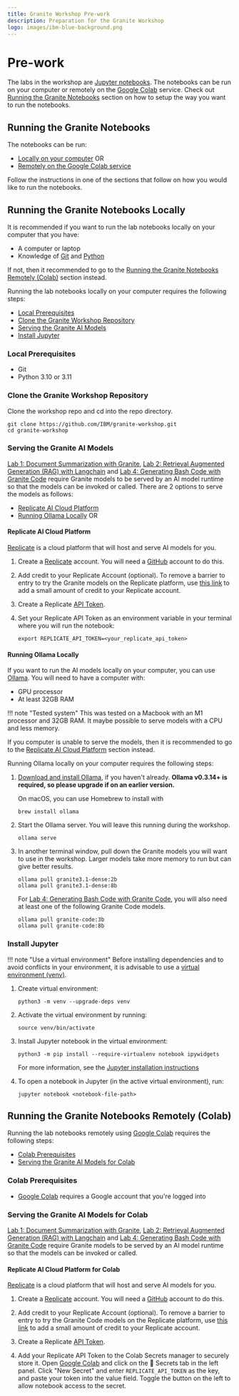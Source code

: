 ```yaml
---
title: Granite Workshop Pre-work
description: Preparation for the Granite Workshop
logo: images/ibm-blue-background.png
---
```


# Pre-work

The labs in the workshop are [Jupyter notebooks](https://jupyter.org/). The notebooks can be run on your computer or remotely on the [Google Colab](https://colab.research.google.com) service. Check out [Running the Granite Notebooks](#running-the-granite-notebooks) section on how to setup the way you want to run the notebooks.

## Running the Granite Notebooks

The notebooks can be run:

- [Locally on your computer](#running-the-granite-notebooks-locally) OR
- [Remotely on the Google Colab service](#running-the-granite-notebooks-remotely-colab)

Follow the instructions in one of the sections that follow on how you would like to run the notebooks.

## Running the Granite Notebooks Locally

It is recommended if you want to run the lab notebooks locally on your computer that you have:

- A computer or laptop
- Knowledge of [Git](https://git-scm.com/) and [Python](https://www.python.org/)

If not, then it recommended to go to the [Running the Granite Notebooks Remotely (Colab)](#running-the-granite-notebooks-remotely-colab) section instead.

Running the lab notebooks locally on your computer requires the following steps:

- [Local Prerequisites](#local-prerequisites)
- [Clone the Granite Workshop Repository](#clone-the-granite-workshop-repository)
- [Serving the Granite AI Models](#serving-the-granite-ai-models)
- [Install Jupyter](#install-jupyter)

### Local Prerequisites

- Git
- Python 3.10 or 3.11

### Clone the Granite Workshop Repository

Clone the workshop repo and cd into the repo directory.

```shell
git clone https://github.com/IBM/granite-workshop.git
cd granite-workshop
```

### Serving the Granite AI Models

[Lab 1: Document Summarization with Granite](../lab-1/README.md), [Lab 2: Retrieval Augmented Generation (RAG) with Langchain](../lab-2/README.md) and [Lab 4: Generating Bash Code with Granite Code](../lab-4/README.md) require Granite models to be served by an AI model runtime so that the models can be invoked or called. There are 2 options to serve the models as follows:

- [Replicate AI Cloud Platform](#replicate-ai-cloud-platform)
- [Running Ollama Locally](#running-ollama-locally) OR

#### Replicate AI Cloud Platform

[Replicate](https://replicate.com/) is a cloud platform that will host and serve AI models for you.

1. Create a [Replicate](https://replicate.com/) account. You will need a [GitHub](https://github.com/) account to do this.

1. Add credit to your Replicate Account (optional). To remove a barrier to entry to try the Granite models on the Replicate platform, use [this link](https://replicate.com/invites/a8717bfe-2f3d-4a52-88ed-1356231cdf03) to add a small amount of credit to your Replicate account.

1. Create a Replicate [API Token](https://replicate.com/account/api-tokens).

1. Set your Replicate API Token as an environment variable in your terminal where you will run the notebook:

    ```shell
    export REPLICATE_API_TOKEN=<your_replicate_api_token>
    ```

#### Running Ollama Locally

If you want to run the AI models locally on your computer, you can use [Ollama](https://ollama.com/). You will need to have a computer with:

- GPU processor
- At least 32GB RAM

!!! note "Tested system"
    This was tested on a Macbook with an M1 processor and 32GB RAM. It maybe possible to serve models with a CPU and less memory.

If you computer is unable to serve the models, then it is recommended to go to the [Replicate AI Cloud Platform](#replicate-ai-cloud-platform) section instead.

Running Ollama locally on your computer requires the following steps:

1. [Download and install Ollama](https://github.com/ollama/ollama?tab=readme-ov-file#ollama), if you haven't already. **Ollama v0.3.14+ is required, so please upgrade if on an earlier version.**

    On macOS, you can use Homebrew to install with

    ```shell
    brew install ollama
    ```

1. Start the Ollama server. You will leave this running during the workshop.

    ```shell
    ollama serve
    ```

1. In another terminal window, pull down the Granite models you will want to use in the workshop. Larger models take more memory to run but can give better results.

    ```shell
    ollama pull granite3.1-dense:2b
    ollama pull granite3.1-dense:8b
    ```

    For [Lab 4: Generating Bash Code with Granite Code](../lab-4/README.md), you will also need at least one of the following Granite Code models.

    ```shell
    ollama pull granite-code:3b
    ollama pull granite-code:8b
    ```

### Install Jupyter

!!! note "Use a virtual environment"
    Before installing dependencies and to avoid conflicts in your environment, it is advisable to use a [virtual environment (venv)](https://docs.python.org/3/library/venv.html).

1. Create virtual environment:

    ```shell
    python3 -m venv --upgrade-deps venv
    ```

1. Activate the virtual environment by running:

    ```shell
    source venv/bin/activate
    ```

1. Install Jupyter notebook in the virtual environment:

    ```shell
    python3 -m pip install --require-virtualenv notebook ipywidgets
    ```

    For more information, see the [Jupyter installation instructions](https://jupyter.org/install)

1. To open a notebook in Jupyter (in the active virtual environment), run:

    ```shell
    jupyter notebook <notebook-file-path>
    ```

## Running the Granite Notebooks Remotely (Colab)

Running the lab notebooks remotely using [Google Colab](https://colab.research.google.com) requires the following steps:

- [Colab Prerequisites](#colab-prerequisites)
- [Serving the Granite AI Models for Colab](#serving-the-granite-ai-models-for-colab)

### Colab Prerequisites

- [Google Colab](https://colab.research.google.com) requires a Google account that you're logged into

### Serving the Granite AI Models for Colab

[Lab 1: Document Summarization with Granite](../lab-1/README.md), [Lab 2: Retrieval Augmented Generation (RAG) with Langchain](../lab-2/README.md) and [Lab 4: Generating Bash Code with Granite Code](../lab-4/README.md) require Granite models to be served by an AI model runtime so that the models can be invoked or called.

#### Replicate AI Cloud Platform for Colab

[Replicate](https://replicate.com/) is a cloud platform that will host and serve AI models for you.

1. Create a [Replicate](https://replicate.com/) account. You will need a [GitHub](https://github.com/) account to do this.

1. Add credit to your Replicate Account (optional). To remove a barrier to entry to try the Granite Code models on the Replicate platform, use [this link](https://replicate.com/invites/a8717bfe-2f3d-4a52-88ed-1356231cdf03) to add a small amount of credit to your Replicate account.

1. Create a Replicate [API Token](https://replicate.com/account/api-tokens).

1. Add your Replicate API Token to the Colab Secrets manager to securely store it. Open [Google Colab](https://colab.research.google.com) and click on the 🔑 Secrets tab in the left panel. Click "New Secret" and enter `REPLICATE_API_TOKEN` as the key, and paste your token into the value field. Toggle the button on the left to allow notebook access to the secret.
